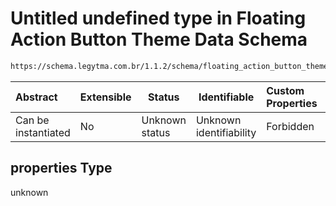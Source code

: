 # Untitled undefined type in Floating Action Button Theme Data Schema

```txt
https://schema.legytma.com.br/1.1.2/schema/floating_action_button_theme_data.schema.json#/properties
```




| Abstract            | Extensible | Status         | Identifiable            | Custom Properties | Additional Properties | Access Restrictions | Defined In                                                                                                                        |
| :------------------ | ---------- | -------------- | ----------------------- | :---------------- | --------------------- | ------------------- | --------------------------------------------------------------------------------------------------------------------------------- |
| Can be instantiated | No         | Unknown status | Unknown identifiability | Forbidden         | Allowed               | none                | [floating_action_button_theme_data.schema.json\*](../schema/floating_action_button_theme_data.schema.json) |

## properties Type

unknown
